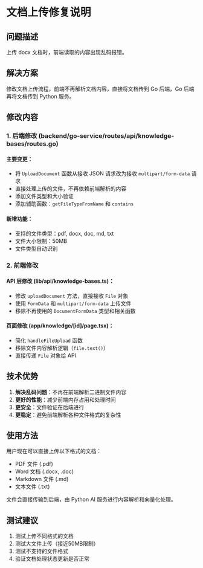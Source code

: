 # 文档上传修复说明

## 问题描述
上传 docx 文档时，前端读取的内容出现乱码报错。

## 解决方案
修改文档上传流程，前端不再解析文档内容，直接将文档传到 Go 后端，Go 后端再将文档传到 Python 服务。

## 修改内容

### 1. 后端修改 (backend/go-service/routes/api/knowledge-bases/routes.go)

#### 主要变更：
- 将 `UploadDocument` 函数从接收 JSON 请求改为接收 `multipart/form-data` 请求
- 直接处理上传的文件，不再依赖前端解析的内容
- 添加文件类型和大小验证
- 添加辅助函数：`getFileTypeFromName` 和 `contains`

#### 新增功能：
- 支持的文件类型：pdf, docx, doc, md, txt
- 文件大小限制：50MB
- 文件类型自动识别

### 2. 前端修改

#### API 层修改 (lib/api/knowledge-bases.ts)：
- 修改 `uploadDocument` 方法，直接接收 `File` 对象
- 使用 `FormData` 和 `multipart/form-data` 上传文件
- 移除不再使用的 `DocumentFormData` 类型和相关函数

#### 页面修改 (app/knowledge/[id]/page.tsx)：
- 简化 `handleFileUpload` 函数
- 移除文件内容解析逻辑（`file.text()`）
- 直接传递 `File` 对象给 API

## 技术优势

1. **解决乱码问题**：不再在前端解析二进制文件内容
2. **更好的性能**：减少前端内存占用和处理时间
3. **更安全**：文件验证在后端进行
4. **更稳定**：避免前端解析各种文件格式的复杂性

## 使用方法

用户现在可以直接上传以下格式的文档：
- PDF 文件 (.pdf)
- Word 文档 (.docx, .doc)
- Markdown 文件 (.md)
- 文本文件 (.txt)

文件会直接传输到后端，由 Python AI 服务进行内容解析和向量化处理。

## 测试建议

1. 测试上传不同格式的文档
2. 测试大文件上传（接近50MB限制）
3. 测试不支持的文件格式
4. 验证文档处理状态更新是否正常